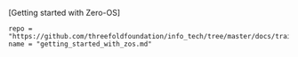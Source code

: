 [Getting started with Zero-OS]
```!!!include
repo = "https://github.com/threefoldfoundation/info_tech/tree/master/docs/training"
name = "getting_started_with_zos.md"
```